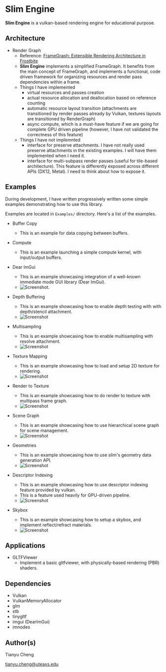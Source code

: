 Slim Engine
===========
**Slim Engine** is a vulkan-based rendering engine for educational purpose.

Architecture
------------

* Render Graph
    - Reference: [FrameGraph: Extensible Rendering Architecture in Frostbite](https://www.gdcvault.com/play/1024612/FrameGraph-Extensible-Rendering-Architecture-in)
    - **Slim Engine** implements a simplified FrameGraph. It benefits from the main concept of FrameGraph, and implements a functional, code driven framework for organizing resources and render pass dependencies within a frame.
    - Things I have implemented
        - virtual resources and passes creation
        - actual resource allocation and deallocation based on reference counting
        - automatic resource layout transition (attachments are transitioned by render passes already by Vulkan, textures layouts are transitioned by RenderGraph)
        - async compute, which is a must-have feature if we are going for complete GPU driven pipeline (however, I have not validated the correctness of this feature)
    - Things I have not implemnted
        - interface for preserve attachments. I have not really used preserve attachments in the existing examples. I will have them implemented when I need it.
        - interface for multi-subpass render passes (useful for tile-based architecture). This feature is differently exposed across different APIs (DX12, Metal). I need to think about how to expose it.

Examples
--------
During development, I have written progressively written some simple examples
demonstrating how to use this library.

Examples are located in `Examples/` directory. Here's a list of the examples.

* Buffer Copy
    - This is an example for data copying between buffers.

* Compute
    - This is an example launching a simple compute kernel, with input/output buffers.

* Dear ImGui
    - This is an example showcasing integration of a well-known immediate mode GUI library (Dear ImGui).
	- ![Screenshot](./Examples/DearImGui/screenshot.png).

* Depth Buffering
    - This is an example showcasing how to enable depth testing with with depth/stencil attachment.
	- ![Screenshot](./Examples/DepthBuffering/screenshot.png)

* Multisampling
    - This is an example showcasing how to enable multisampling with resolve attachment.
	- ![Screenshot](./Examples/Multisampling/screenshot.png)

* Texture Mapping
    - This is an example showcasing how to load and setup 2D texture for rendering.
	- ![Screenshot](./Examples/TextureMapping/screenshot.png)

* Render to Texture
    - This is an example showcasing how to do render to texture with multipass frame graph.
	- ![Screenshot](./Examples/RenderToTexture/screenshot.png)

* Scene Graph
    - This is an example showcasing how to use hierarchical scene graph for scene management.
	- ![Screenshot](./Examples/SceneGraph/screenshot.png)

* Geometries
    - This is an example showcasing how to use slim's geometry data generation API.
	- ![Screenshot](./Examples/Geometries/screenshot.png)

* Descriptor Indexing
    - This is an example showcasing how to use descriptor indexing feature provided by vulkan.
    - This is a feature used heavily for GPU-driven pipeline.
	- ![Screenshot](./Examples/DescriptorIndexing/screenshot.png)

* Skybox
    - This is an example showcasing how to setup a skybox, and implement reflect/refract materials.
	- ![Screenshot](./Examples/Skybox/screenshot.png)

Applications
------------

* GLTFViewer
    - Implement a basic gltfviewer, with physically-based rendering (PBR) shaders.

Dependencies
------------

* Vulkan
* VulkanMemoryAllocator
* glm
* stb
* tinygltf
* imgui (DearImGui)
* imnodes

Author(s)
---------
Tianyu Cheng

[tianyu.cheng@uteaxs.edu](mailto:tianyu.cheng@uteaxs.edu)
